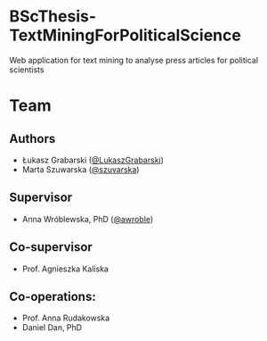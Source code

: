 # BScThesis-TextMiningForPoliticalScience
Web application for text mining to analyse press articles for political scientists

# Team

## Authors
* Łukasz Grabarski ([@LukaszGrabarski](https://github.com/LukaszGrabarski))
* Marta Szuwarska ([@szuvarska](https://github.com/szuvarska))

## Supervisor
* Anna Wróblewska, PhD ([@awroble](https://github.com/awroble))

## Co-supervisor
* Prof. Agnieszka Kaliska

## Co-operations:
* Prof. Anna Rudakowska
* Daniel Dan, PhD


